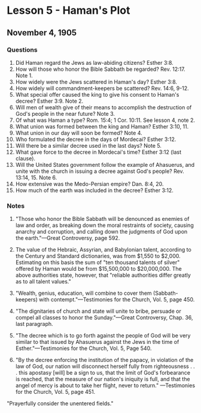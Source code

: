 # Lesson 5 - Haman's Plot

## November 4, 1905

### Questions

1. Did Haman regard the Jews as law-abiding citizens? Esther 3:8.
2. How will those who honor the Bible Sabbath be regarded? Rev. 12:17. Note 1.
3. How widely were the Jews scattered in Haman's day? Esther 3:8.
4. How widely will commandment-keepers be scattered? Rev. 14:6, 9-12.
5. What special offer caused the king to give his consent to Haman's decree? Esther 3:9. Note 2.
6. Will men of wealth give of their means to accomplish the destruction of God's people in the near future? Note 3.
7. Of what was Haman a type? Rom. 15:4; 1 Cor. 10:11. See lesson 4, note 2.
8. What union was formed between the king and Haman? Esther 3:10, 11.
9. What union in our day will soon be formed? Note 4.
10. Who formulated the decree in the days of Mordecai? Esther 3:12.
11. Will there be a similar decree used in the last days? Note 5.
12. What gave force to the decree in Mordecai's time? Esther 3:12 (last clause).
13. Will the United States government follow the example of Ahasuerus, and unite with the church in issuing a decree against God's people? Rev. 13:14, 15. Note 6.
14. How extensive was the Medo-Persian empire? Dan. 8:4, 20.
15. How much of the earth was included in the decree? Esther 3:12.

### Notes

1. "Those who honor the Bible Sabbath will be denounced as enemies of law and order, as breaking down the moral restraints of society, causing anarchy and corruption, and calling down the judgments of God upon the earth."—Great Controversy, page 592.

2. The value of the Hebraic, Assyrian, and Babylonian talent, according to the Century and Standard dictionaries, was from $1,550 to $2,000. Estimating on this basis the sum of "ten thousand talents of silver" offered by Haman would be from $15,500,000 to $20,000,000. The above authorities state, however, that "reliable authorities differ greatly as to all talent values."

3. "Wealth, genius, education, will combine to cover them (Sabbath-keepers) with contempt."—Testimonies for the Church, Vol. 5, page 450.

4. "The dignitaries of church and state will unite to bribe, persuade or compel all classes to honor the Sunday."—Great Controversy, Chap. 36, last paragraph.

5. "The decree which is to go forth against the people of God will be very similar to that issued by Ahasuerus against the Jews in the time of Esther."—Testimonies for the Church, Vol. 5, Page 540.

6. "By the decree enforcing the institution of the papacy, in violation of the law of God, our nation will disconnect herself fully from righteousness . . . this apostasy [will] be a sign to us, that the limit of God's forbearance is reached, that the measure of our nation's iniquity is full, and that the angel of mercy is about to take her flight, never to return." —Testimonies for the Church, Vol. 5, page 451.

"Prayerfully consider the unentered fields."